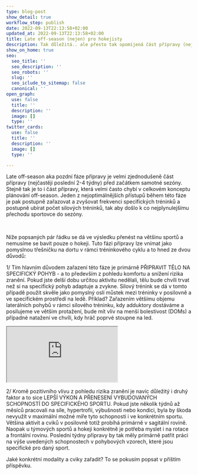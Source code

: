 ```yaml
---
type: blog-post
show_detail: true
workflow_step: publish
date: 2022-09-13T22:13:58+02:00
updated_at: 2022-09-13T22:13:58+02:00
title: Late off-season (nejen) pro hokejisty
description: Tak důležitá.. ale přesto tak opomíjená část přípravy (nejen) pro hokejisty.
show_on_home: true
seo:
  seo_title: ''
  seo_description: ''
  seo_robots: ''
  slug: ''
  seo_iclude_to_sitemap: false
  canonical: ''
open_graph:
  use: false
  title: ''
  description: ''
  image: []
  type: ''
twitter_cards:
  use: false
  title: ''
  description: ''
  image: []
  type: ''

---
```

Late off-season aka pozdní fáze přípravy je velmi zjednodušeně část přípravy (nejčastěji poslední 2-4 týdny) před začátkem samotné sezóny. Stejně tak je to i část přípravy, která velmi často chybí v celkovém konceptu plánování off-season. Jeden z nejoptimálnějších přístupů během této fáze je pak postupně zařazovat a zvyšovat frekvenci specifických tréninků a postupně ubírat počet silových tréninků, tak aby došlo k co nejplynulejšímu přechodu sportovce do sezóny.

<br>

Níže popsaných pár řádku se dá ve výsledku přenést na většinu sportů a nemusíme se bavit pouze o hokeji. Tuto fázi přípravy lze vnímat jako pomyslnou třešničku na dortu v rámci tréninkového cyklu a to hned ze dvou důvodů:

1/ Tím hlavním důvodem zařazení této fáze je primárně PŘIPRAVIT TĚLO NA SPECIFICKÝ POHYB - a to především z pohledu komfortu a snížení rizika zranění. Pokud jste delší dobu určitou aktivitu nedělali, tělu bude chvíli trvat než si na specifický pohyb adaptuje a zvykne. Silový trénink se dá v tomto případě použít skvěle jako pomyslný oslí můstek mezi tréninky v posilovně a ve specifickém prostředí na ledě. Příklad? Zařazením většímu objemu laterálních pohybů v rámci silového tréninku, kdy adduktory dostáváme a posilujeme ve větším protažení, bude mít vliv na menší bolestivost (DOMs) a případné natažení ve chvíli, kdy hráč poprvé stoupne na led.

<div class="embed-responsive embed-responsive-16by9">

<iframe class="embed-responsive-item" src="https://www.youtube.com/embed/uFX2C0b9xeE" allowfullscreen></iframe></div>

2/ Kromě pozitivního vlivu z pohledu rizika zranění je navíc důležitý i druhý faktor a to sice LEPŠÍ VÝKON A PŘENESENÍ VYBUDOVANÝCH SCHOPNOSTÍ DO SPECIFICKÉHO SPORTU. Pokud jste několik týdnů až měsíců pracovali na síle, hypertrofii, výbušnosti nebo kondici, byla by škoda nevyužít v maximální možné míře tyto schopnosti i ve konkrétním sportu. Většina aktivit a cviků v posilovně totiž probíhá primárně v sagitální rovině. Naopak u týmových sportů a hokeji konkrétně je potřeba myslet i na rotace a frontální rovinu. Poslední týdny přípravy by tak měly primárně patřit práci na výše uvedených schopnostech v pohybových vzorech, které jsou specifické pro daný sport.

Jaké konkrétní modality a cviky zařadit? To se pokusím popsat v příštím příspěvku.